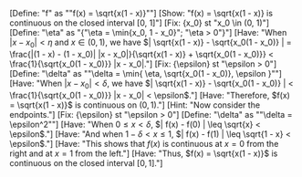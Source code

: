 [Define: "f" as ""f(x) = \sqrt{x(1 - x)}""]
[Show: "f(x) = \sqrt{x(1 - x)} is continuous on the closed interval [0, 1]"]
[Fix: {x_0} st "x_0 \in (0, 1)"]
[Define: "\eta" as "{"\eta = \min\{x_0, 1 - x_0\}"; "\eta > 0"}"]
[Have: "When $|x - x_0| < \eta$ and $x \in (0, 1)$, we have $| \sqrt{x(1 - x)} - \sqrt{x_0(1 - x_0)} | = \frac{|(1 - x) - (1 - x_0)| |x - x_0|}{\sqrt{x(1 - x)} + \sqrt{x_0(1 - x_0)}} < \frac{1}{\sqrt{x_0(1 - x_0)}} |x - x_0|."]
[Fix: {\epsilon} st "\epsilon > 0"]
[Define: "\delta" as ""\delta = \min\{ \eta, \sqrt{x_0(1 - x_0)}\, \epsilon \}""]
[Have: "When $|x - x_0| < \delta$, we have $| \sqrt{x(1 - x)} - \sqrt{x_0(1 - x_0)} | < \frac{1}{\sqrt{x_0(1 - x_0)}} |x - x_0| < \epsilon$."]
[Have: "Therefore, $f(x) = \sqrt{x(1 - x)}$ is continuous on $(0, 1)$."]
[Hint: "Now consider the endpoints."]
[Fix: {\epsilon} st "\epsilon > 0"]
[Define: "\delta" as ""\delta = \epsilon^2""]
[Have: "When $0 \leq x < \delta$, $| f(x) - f(0) | \leq \sqrt{x} < \epsilon$."]
[Have: "And when $1 - \delta < x \leq 1$, $| f(x) - f(1) | \leq \sqrt{1 - x} < \epsilon$."]
[Have: "This shows that $f(x)$ is continuous at $x = 0$ from the right and at $x = 1$ from the left."]
[Have: "Thus, $f(x) = \sqrt{x(1 - x)}$ is continuous on the closed interval $[0, 1]$."]